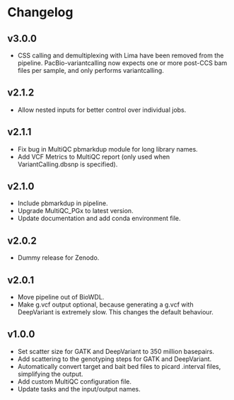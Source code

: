 Changelog
==========

<!--
Newest changes should be on top.

This document is user facing. Please word the changes in such a way
that users understand how the changes affect the new version.
-->

v3.0.0
---------------------------
+ CSS calling and demultiplexing with Lima have been removed from the pipeline.
  PacBio-variantcalling now expects one or more post-CCS bam files per sample,
  and only performs variantcalling.

v2.1.2
---------------------------
+ Allow nested inputs for better control over individual jobs.

v2.1.1
---------------------------
+ Fix bug in MultiQC pbmarkdup module for long library names.
+ Add VCF Metrics to MultiQC report (only used when VariantCalling.dbsnp is
specified).

v2.1.0
---------------------------
+ Include pbmarkdup in pipeline.
+ Upgrade MultiQC_PGx to latest version.
+ Update documentation and add conda environment file.

v2.0.2
---------------------------
+ Dummy release for Zenodo.

v2.0.1
---------------------------
+ Move pipeline out of BioWDL.
+ Make g.vcf output optional, because generating a g.vcf with DeepVariant is
extremely slow. This changes the default behaviour.

v1.0.0
---------------------------
+ Set scatter size for GATK and DeepVariant to 350 million basepairs.
+ Add scattering to the genotyping steps for GATK and DeepVariant.
+ Automatically convert target and bait bed files to picard .interval files,
    simplifying the output.
+ Add custom MultiQC configuration file.
+ Update tasks and the input/output names.

